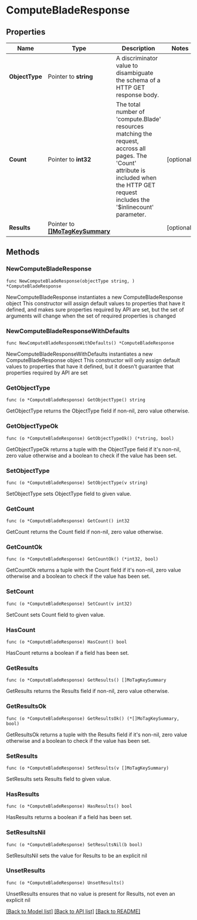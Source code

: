 # ComputeBladeResponse

## Properties

Name | Type | Description | Notes
------------ | ------------- | ------------- | -------------
**ObjectType** | Pointer to **string** | A discriminator value to disambiguate the schema of a HTTP GET response body. | 
**Count** | Pointer to **int32** | The total number of &#39;compute.Blade&#39; resources matching the request, accross all pages. The &#39;Count&#39; attribute is included when the HTTP GET request includes the &#39;$inlinecount&#39; parameter. | [optional] 
**Results** | Pointer to [**[]MoTagKeySummary**](mo.TagKeySummary.md) |  | [optional] 

## Methods

### NewComputeBladeResponse

`func NewComputeBladeResponse(objectType string, ) *ComputeBladeResponse`

NewComputeBladeResponse instantiates a new ComputeBladeResponse object
This constructor will assign default values to properties that have it defined,
and makes sure properties required by API are set, but the set of arguments
will change when the set of required properties is changed

### NewComputeBladeResponseWithDefaults

`func NewComputeBladeResponseWithDefaults() *ComputeBladeResponse`

NewComputeBladeResponseWithDefaults instantiates a new ComputeBladeResponse object
This constructor will only assign default values to properties that have it defined,
but it doesn't guarantee that properties required by API are set

### GetObjectType

`func (o *ComputeBladeResponse) GetObjectType() string`

GetObjectType returns the ObjectType field if non-nil, zero value otherwise.

### GetObjectTypeOk

`func (o *ComputeBladeResponse) GetObjectTypeOk() (*string, bool)`

GetObjectTypeOk returns a tuple with the ObjectType field if it's non-nil, zero value otherwise
and a boolean to check if the value has been set.

### SetObjectType

`func (o *ComputeBladeResponse) SetObjectType(v string)`

SetObjectType sets ObjectType field to given value.


### GetCount

`func (o *ComputeBladeResponse) GetCount() int32`

GetCount returns the Count field if non-nil, zero value otherwise.

### GetCountOk

`func (o *ComputeBladeResponse) GetCountOk() (*int32, bool)`

GetCountOk returns a tuple with the Count field if it's non-nil, zero value otherwise
and a boolean to check if the value has been set.

### SetCount

`func (o *ComputeBladeResponse) SetCount(v int32)`

SetCount sets Count field to given value.

### HasCount

`func (o *ComputeBladeResponse) HasCount() bool`

HasCount returns a boolean if a field has been set.

### GetResults

`func (o *ComputeBladeResponse) GetResults() []MoTagKeySummary`

GetResults returns the Results field if non-nil, zero value otherwise.

### GetResultsOk

`func (o *ComputeBladeResponse) GetResultsOk() (*[]MoTagKeySummary, bool)`

GetResultsOk returns a tuple with the Results field if it's non-nil, zero value otherwise
and a boolean to check if the value has been set.

### SetResults

`func (o *ComputeBladeResponse) SetResults(v []MoTagKeySummary)`

SetResults sets Results field to given value.

### HasResults

`func (o *ComputeBladeResponse) HasResults() bool`

HasResults returns a boolean if a field has been set.

### SetResultsNil

`func (o *ComputeBladeResponse) SetResultsNil(b bool)`

 SetResultsNil sets the value for Results to be an explicit nil

### UnsetResults
`func (o *ComputeBladeResponse) UnsetResults()`

UnsetResults ensures that no value is present for Results, not even an explicit nil

[[Back to Model list]](../README.md#documentation-for-models) [[Back to API list]](../README.md#documentation-for-api-endpoints) [[Back to README]](../README.md)


